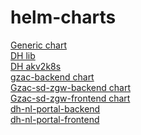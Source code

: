 # helm-charts
[Generic chart](charts/generic/)\
[DH lib](charts/dh-lib/)\
[DH akv2k8s](charts/dh-akv2k8s/)\
[gzac-backend chart](charts/gzac-backend/)\
[Gzac-sd-zgw-backend chart](charts/gzac-sd-zgw-backend/)\
[Gzac-sd-zgw-frontend chart](charts/gzac-sd-zgw-frontend/)\
[dh-nl-portal-backend](charts/dh-nl-portal-backend/)\
[dh-nl-portal-frontend](charts/dh-nl-portal-frontend/)